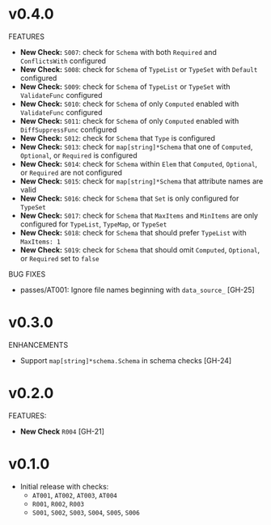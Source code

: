 # v0.4.0

FEATURES

* **New Check:** `S007`: check for `Schema` with both `Required` and `ConflictsWith` configured
* **New Check:** `S008`: check for `Schema` of `TypeList` or `TypeSet` with `Default` configured
* **New Check:** `S009`: check for `Schema` of `TypeList` or `TypeSet` with `ValidateFunc` configured
* **New Check:** `S010`: check for `Schema` of only `Computed` enabled with `ValidateFunc` configured
* **New Check:** `S011`: check for `Schema` of only `Computed` enabled with `DiffSuppressFunc` configured
* **New Check:** `S012`: check for `Schema` that `Type` is configured
* **New Check:** `S013`: check for `map[string]*Schema` that one of `Computed`, `Optional`, or `Required` is configured
* **New Check:** `S014`: check for `Schema` within `Elem` that `Computed`, `Optional`, or `Required` are not configured
* **New Check:** `S015`: check for `map[string]*Schema` that attribute names are valid
* **New Check:** `S016`: check for `Schema` that `Set` is only configured for `TypeSet`
* **New Check:** `S017`: check for `Schema` that `MaxItems` and `MinItems` are only configured for `TypeList`, `TypeMap`, or `TypeSet`
* **New Check:** `S018`: check for `Schema` that should prefer `TypeList` with `MaxItems: 1`
* **New Check:** `S019`: check for `Schema` that should omit `Computed`, `Optional`, or `Required` set to `false`

BUG FIXES

* passes/AT001: Ignore file names beginning with `data_source_` [GH-25]

# v0.3.0

ENHANCEMENTS

* Support `map[string]*schema.Schema` in schema checks [GH-24]

# v0.2.0

FEATURES:

* **New Check** `R004` [GH-21]

# v0.1.0

* Initial release with checks:
  * `AT001`, `AT002`, `AT003`, `AT004`
  * `R001`, `R002`, `R003`
  * `S001`, `S002`, `S003`, `S004`, `S005`, `S006`
